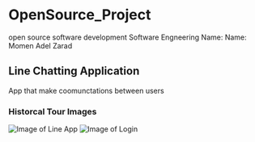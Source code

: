 # OpenSource_Project
open source software development Software Engneering   Name: Name: Momen Adel Zarad
## Line Chatting Application
App that make coomunctations between users
### Historcal Tour Images
![Image of Line App](https://www.digitaltrends.com/wp-content/uploads/2013/05/line-app.png)
![Image of Login](http://anextweb.com/wp-content/uploads/2013/09/Line-PC-Login.png)
